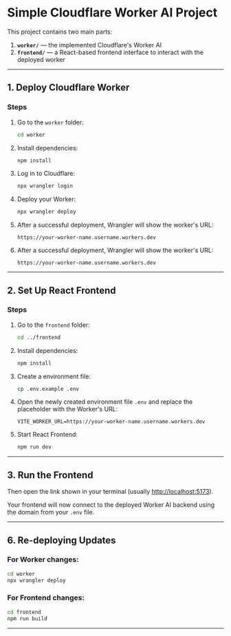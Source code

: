 # Simple Cloudflare Worker AI Project

This project contains two main parts:

1. **`worker/`** — the implemented Cloudflare's Worker AI 
2. **`frontend/`** — a React-based frontend interface to interact with the deployed worker

---

## 1. Deploy Cloudflare Worker

### **Steps**

1. Go to the `worker` folder:
   ```bash
   cd worker
   ```

2. Install dependencies:
   ```bash
   npm install
   ```

3. Log in to Cloudflare:
   ```bash
   npx wrangler login
   ```

4. Deploy your Worker:
   ```bash
   npx wrangler deploy
   ```

5. After a successful deployment, Wrangler will show the worker's URL:
   ```
   https://your-worker-name.username.workers.dev
   ```

5. After a successful deployment, Wrangler will show the worker's URL:
   ```
   https://your-worker-name.username.workers.dev
   ```
---

## 2. Set Up React Frontend

### **Steps**

1. Go to the `frontend` folder:
   ```bash
   cd ../frontend
   ```

2. Install dependencies:
   ```bash
   npm install
   ```

3. Create a environment file:
   ```bash
   cp .env.example .env
   ```

4. Open the newly created environment file `.env` and replace the placeholder with the Worker's URL:
   ```env
   VITE_WORKER_URL=https://your-worker-name.username.workers.dev
   ```
5. Start React Frontend:
   ```bash
   npm run dev
   ```

---

## 3. Run the Frontend


Then open the link shown in your terminal (usually [http://localhost:5173](http://localhost:5173)).

Your frontend will now connect to the deployed Worker AI backend using the domain from your `.env` file.

---

## 6. Re-deploying Updates

### For Worker changes:
```bash
cd worker
npx wrangler deploy
```

### For Frontend changes:
```bash
cd frontend
npm run build
```

---
